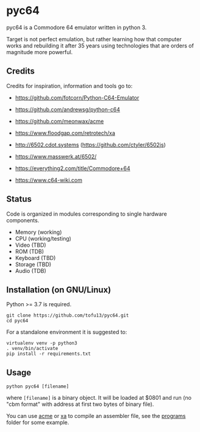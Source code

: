 # pyc64
pyc64 is a Commodore 64 emulator written in python 3.

Target is not perfect emulation, but rather learning how that computer works and rebuilding it after 35 years using technologies that are orders of magnitude more powerful.

## Credits
Credits for inspiration, information and tools go to:
- https://github.com/fotcorn/Python-C64-Emulator
- https://github.com/andrewsg/python-c64
- https://github.com/meonwax/acme
- https://www.floodgap.com/retrotech/xa

- http://6502.cdot.systems (https://github.com/ctyler/6502js)
- https://www.masswerk.at/6502/
- https://everything2.com/title/Commodore+64
- https://www.c64-wiki.com

## Status
Code is organized in modules corresponding to single hardware components.

- Memory (working)
- CPU (working/testing)
- Video (TBD)
- ROM (TDB)
- Keyboard (TBD)
- Storage (TBD)
- Audio (TDB)

## Installation (on GNU/Linux)
Python >= 3.7 is required.

```
git clone https://github.com/tofu13/pyc64.git
cd pyc64
```

For a standalone environment it is suggested to: 
```
virtualenv venv -p python3
. venv/bin/activate
pip install -r requirements.txt
```

## Usage
```python pyc64 [filename]```

where ```[filename]``` is a binary object. It will be loaded at $0801 and run (no "cbm format" with address at first two bytes of binary file).

You can use [acme](https://github.com/meonwax/acme) or [xa](https://www.floodgap.com/retrotech/xa) to compile an assembler file, see the [programs](https://github.com/tofu13/pyc64/tree/master/programs) folder for some example.
